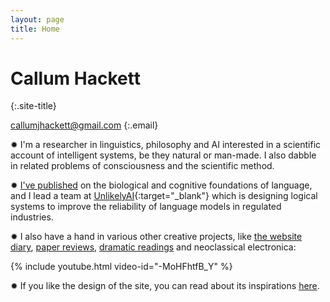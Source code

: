 ```yaml
---
layout: page
title: Home
---
```

# Callum Hackett
{:.site-title}

callumjhackett@gmail.com
{:.email}

✹ I'm a researcher in linguistics, philosophy and AI interested in a scientific account of intelligent systems, be they natural or man-made. I also dabble in related problems of consciousness and the scientific method.

✹ [I've published](/papers) on the biological and cognitive foundations of language, and I lead a team at [UnlikelyAI](https://www.unlikely.ai/){:target="_blank"} which is designing logical systems to improve the reliability of language models in regulated industries.

✹ I also have a hand in various other creative projects, like [the website diary](/about-the-diary), [paper reviews](/reviews), [dramatic readings](/moby-dick) and neoclassical electronica:

{% include youtube.html video-id="-MoHFhtfB_Y" %}

✹ If you like the design of the site, you can read about its inspirations [here](/design).